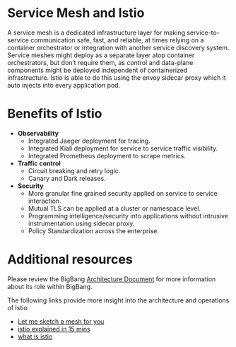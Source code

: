 # Service Mesh and Istio 

A service mesh is a dedicated infrastructure layer for making service-to-service communication safe, fast, and reliable, at times relying on a container orchestrator or integration with another service discovery system. Service meshes might deploy as a separate layer atop container orchestrators, but don’t require them, as control and data-plane components might be deployed independent of containerized infrastructure. Istio is able to do this using the envoy sidecar proxy which it auto injects into every application pod. 


# Benefits of Istio 

* **Observability**
    * Integrated Jaeger deployment for tracing.
    * Integrated Kiali deployment for service to service traffic visibility.
    * Integrated Prometheus deployment to scrape metrics.
* **Traffic control**
    * Circuit breaking and retry logic.
    * Canary and Dark releases.
* **Security**
    * More granular fine grained security applied on service to service interaction.
    * Mutual TLS can be applied at a cluster or namespace level.
    * Programming intelligence/security into applications without intrusive    instrumentation using sidecar proxy.
    * Policy Standardization across the enterprise.


# Additional resources 

Please review the BigBang [Architecture Document](https://repo1.dso.mil/platform-one/big-bang/bigbang/-/blob/master/charter/packages/istio/Architecture.md) for more information about its role within BigBang.

The following links provide more insight into the architecture and operations of Istio

* [Let me sketch a mesh for you](https://www.youtube.com/watch?v=U0uoPKzZDEQ&list=PL7wB27eZmdffS-g_xh7X-b0echc_XZMKV&index=4)
* [istio explained in 15 mins](https://www.youtube.com/watch?v=16fgzklcF7Y)
* [what is istio](https://istio.io/v1.8/docs/concepts/what-is-istio/)

